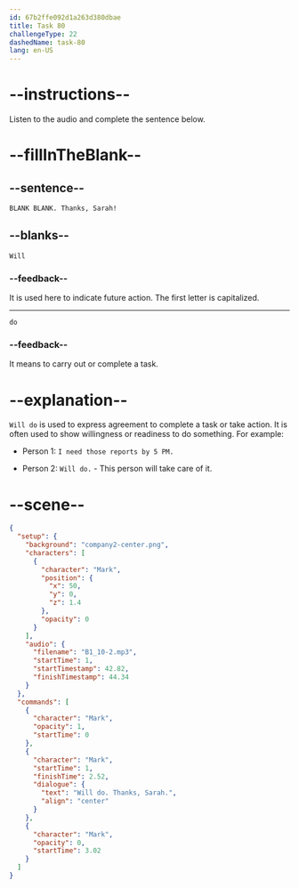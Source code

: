 ```yaml
---
id: 67b2ffe092d1a263d380dbae
title: Task 80
challengeType: 22
dashedName: task-80
lang: en-US
---
```


<!-- (Audio) Mark: Will do. Thanks, Sarah! -->

# --instructions--

Listen to the audio and complete the sentence below.

# --fillInTheBlank--

## --sentence--

`BLANK BLANK. Thanks, Sarah!`

## --blanks--

`Will`

### --feedback--

It is used here to indicate future action. The first letter is capitalized.

---

`do`

### --feedback--

It means to carry out or complete a task.

# --explanation--

`Will do` is used to express agreement to complete a task or take action. It is often used to show willingness or readiness to do something. For example:

- Person 1: `I need those reports by 5 PM.`

- Person 2: `Will do.` - This person will take care of it.

# --scene--

```json
{
  "setup": {
    "background": "company2-center.png",
    "characters": [
      {
        "character": "Mark",
        "position": {
          "x": 50,
          "y": 0,
          "z": 1.4
        },
        "opacity": 0
      }
    ],
    "audio": {
      "filename": "B1_10-2.mp3",
      "startTime": 1,
      "startTimestamp": 42.82,
      "finishTimestamp": 44.34
    }
  },
  "commands": [
    {
      "character": "Mark",
      "opacity": 1,
      "startTime": 0
    },
    {
      "character": "Mark",
      "startTime": 1,
      "finishTime": 2.52,
      "dialogue": {
        "text": "Will do. Thanks, Sarah.",
        "align": "center"
      }
    },
    {
      "character": "Mark",
      "opacity": 0,
      "startTime": 3.02
    }
  ]
}
```
